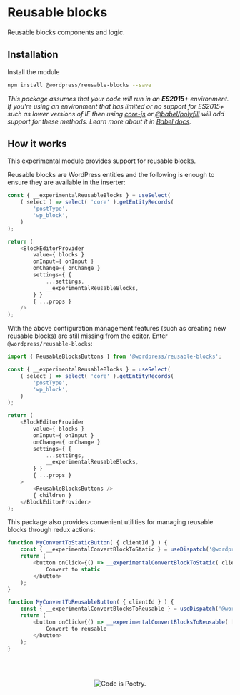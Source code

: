 # Reusable blocks

Reusable blocks components and logic.  

## Installation

Install the module

```bash
npm install @wordpress/reusable-blocks --save
```

_This package assumes that your code will run in an **ES2015+** environment. If you're using an environment that has limited or no support for ES2015+ such as lower versions of IE then using [core-js](https://github.com/zloirock/core-js) or [@babel/polyfill](https://babeljs.io/docs/en/next/babel-polyfill) will add support for these methods. Learn more about it in [Babel docs](https://babeljs.io/docs/en/next/caveats)._

## How it works

This experimental module provides support for reusable blocks.

Reusable blocks are WordPress entities and the following is enough to ensure they are available in the inserter:

```js
const { __experimentalReusableBlocks } = useSelect(
    ( select ) => select( 'core' ).getEntityRecords(
        'postType',
        'wp_block',
    )
);

return (
    <BlockEditorProvider
        value={ blocks }
        onInput={ onInput }
        onChange={ onChange }
        settings={ {
            ...settings,
            __experimentalReusableBlocks,
        } }
        { ...props }
    />
);
```

With the above configuration management features (such as creating new reusable blocks) are still missing from the editor. Enter `@wordpress/reusable-blocks`:

```js
import { ReusableBlocksButtons } from '@wordpress/reusable-blocks';

const { __experimentalReusableBlocks } = useSelect(
    ( select ) => select( 'core' ).getEntityRecords(
        'postType',
        'wp_block',
    )
);

return (
    <BlockEditorProvider
        value={ blocks }
        onInput={ onInput }
        onChange={ onChange }
        settings={ {
            ...settings,
            __experimentalReusableBlocks,
        } }
        { ...props }
    >
        <ReusableBlocksButtons />
        { children }
    </BlockEditorProvider>
);
```

This package also provides convenient utilities for managing reusable blocks through redux actions:

```js
function MyConvertToStaticButton( { clientId } ) {
    const { __experimentalConvertBlockToStatic } = useDispatch('@wordpress/reusable-blocks');
    return (
        <button onClick={() => __experimentalConvertBlockToStatic( clientId )} >
            Convert to static
        </button>
    );
}

function MyConvertToReusableButton( { clientId } ) {
    const { __experimentalConvertBlocksToReusable } = useDispatch('@wordpress/reusable-blocks');
    return (
        <button onClick={() => __experimentalConvertBlocksToReusable( [ clientId ] )} >
            Convert to reusable
        </button>
    );
}
```

<br/><br/><p align="center"><img src="https://s.w.org/style/images/codeispoetry.png?1" alt="Code is Poetry." /></p>

